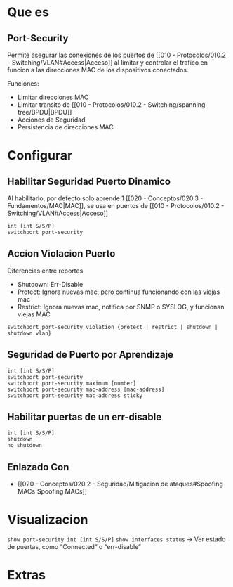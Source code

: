 # Que es
## Port-Security
Permite asegurar las conexiones de los puertos de [[010 - Protocolos/010.2 - Switching/VLAN#Access|Acceso]] al limitar y controlar el trafico en funcion a las direcciones MAC de los dispositivos conectados.

Funciones:
- Limitar direcciones MAC
- Limitar transito de [[010 - Protocolos/010.2 - Switching/spanning-tree/BPDU|BPDU]]
- Acciones de Seguridad
- Persistencia de direcciones MAC

# Configurar
## Habilitar Seguridad Puerto Dinamico
Al habilitarlo, por defecto solo aprende 1 [[020 - Conceptos/020.3 - Fundamentos/MAC|MAC]], se usa en puertos de [[010 - Protocolos/010.2 - Switching/VLAN#Access|Acceso]]
```
int [int S/S/P]
switchport port-security
```
## Accion Violacion Puerto
Diferencias entre reportes
- Shutdown: Err-Disable
- Protect: Ignora nuevas mac, pero continua funcionando con las viejas mac
- Restrict: Ignora nuevas mac, notifica por SNMP o SYSLOG, y funcionan viejas MAC
```
switchport port-security violation {protect | restrict | shutdown | shutdown vlan}
```
## Seguridad de Puerto por Aprendizaje
```
int [int S/S/P]
switchport port-security
switchport port-security maximum [number]
switchport port-security mac-address [mac-address]
switchport port-security mac-address sticky
```
## Habilitar puertas de un err-disable
```
int [int S/S/P]
shutdown
no shutdown
```
## Enlazado Con
- [[020 - Conceptos/020.2 - Seguridad/Mitigacion de ataques#Spoofing MACs|Spoofing MACs]]

# Visualizacion
`show port-security int [int S/S/P]`
`show interfaces status` → Ver estado de puertas, como “Connected“ o “err-disable“

# Extras
